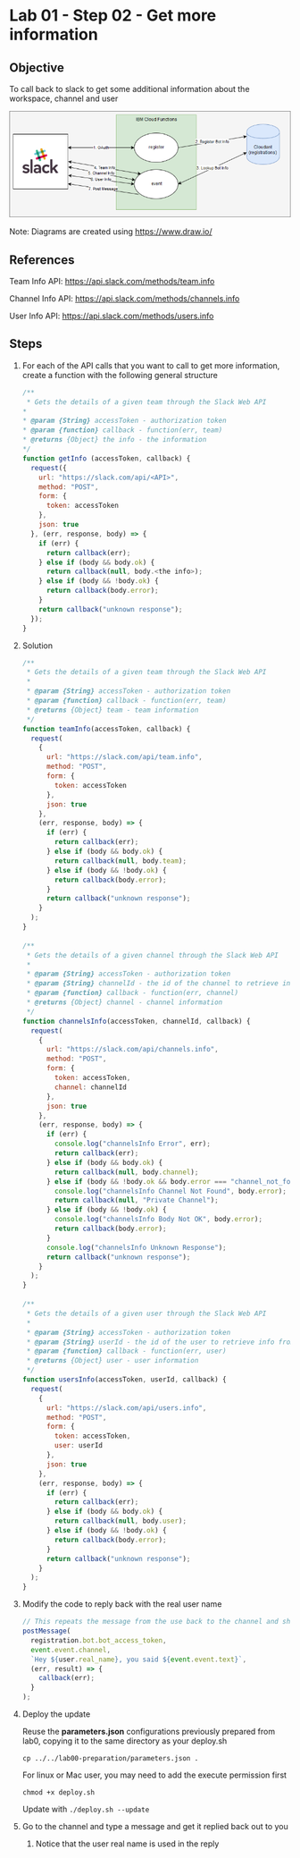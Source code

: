 # Lab 01 - Step 02 - Get more information

## Objective

To call back to slack to get some additional information about the workspace, channel and user

![](../xdocs/Architecture-Lab01-Step02.png)

Note: Diagrams are created using https://www.draw.io/

## References

Team Info API: https://api.slack.com/methods/team.info

Channel Info API: https://api.slack.com/methods/channels.info

User Info API: https://api.slack.com/methods/users.info

## Steps

1. For each of the API calls that you want to call to get more information, create a function with the following general structure

   ```javascript
   /**
    * Gets the details of a given team through the Slack Web API
   *
   * @param {String} accessToken - authorization token
   * @param {function} callback - function(err, team)
   * @returns {Object} the info - the information
   */
   function getInfo (accessToken, callback) {
     request({
       url: "https://slack.com/api/<API>",
       method: "POST",
       form: {
         token: accessToken
       },
       json: true
     }, (err, response, body) => {
       if (err) {
         return callback(err);
       } else if (body && body.ok) {
         return callback(null, body.<the info>);
       } else if (body && !body.ok) {
         return callback(body.error);
       }
       return callback("unknown response");
     });
   }
   ```

1. Solution

   ```javascript
   /**
    * Gets the details of a given team through the Slack Web API
    *
    * @param {String} accessToken - authorization token
    * @param {function} callback - function(err, team)
    * @returns {Object} team - team information
    */
   function teamInfo(accessToken, callback) {
     request(
       {
         url: "https://slack.com/api/team.info",
         method: "POST",
         form: {
           token: accessToken
         },
         json: true
       },
       (err, response, body) => {
         if (err) {
           return callback(err);
         } else if (body && body.ok) {
           return callback(null, body.team);
         } else if (body && !body.ok) {
           return callback(body.error);
         }
         return callback("unknown response");
       }
     );
   }

   /**
    * Gets the details of a given channel through the Slack Web API
    *
    * @param {String} accessToken - authorization token
    * @param {String} channelId - the id of the channel to retrieve info from
    * @param {function} callback - function(err, channel)
    * @returns {Object} channel - channel information
    */
   function channelsInfo(accessToken, channelId, callback) {
     request(
       {
         url: "https://slack.com/api/channels.info",
         method: "POST",
         form: {
           token: accessToken,
           channel: channelId
         },
         json: true
       },
       (err, response, body) => {
         if (err) {
           console.log("channelsInfo Error", err);
           return callback(err);
         } else if (body && body.ok) {
           return callback(null, body.channel);
         } else if (body && !body.ok && body.error === "channel_not_found") {
           console.log("channelsInfo Channel Not Found", body.error);
           return callback(null, "Private Channel");
         } else if (body && !body.ok) {
           console.log("channelsInfo Body Not OK", body.error);
           return callback(body.error);
         }
         console.log("channelsInfo Unknown Response");
         return callback("unknown response");
       }
     );
   }

   /**
    * Gets the details of a given user through the Slack Web API
    *
    * @param {String} accessToken - authorization token
    * @param {String} userId - the id of the user to retrieve info from
    * @param {function} callback - function(err, user)
    * @returns {Object} user - user information
    */
   function usersInfo(accessToken, userId, callback) {
     request(
       {
         url: "https://slack.com/api/users.info",
         method: "POST",
         form: {
           token: accessToken,
           user: userId
         },
         json: true
       },
       (err, response, body) => {
         if (err) {
           return callback(err);
         } else if (body && body.ok) {
           return callback(null, body.user);
         } else if (body && !body.ok) {
           return callback(body.error);
         }
         return callback("unknown response");
       }
     );
   }
   ```

1. Modify the code to reply back with the real user name
   ```javascript
   // This repeats the message from the use back to the channel and should likely not be used
   postMessage(
     registration.bot.bot_access_token,
     event.event.channel,
     `Hey ${user.real_name}, you said ${event.event.text}`,
     (err, result) => {
       callback(err);
     }
   );
   ```
1. Deploy the update

   Reuse the **parameters.json** configurations previously prepared from lab0, copying it to the same directory as your deploy.sh
     ```
     cp ../../lab00-preparation/parameters.json .
     ```

   For linux or Mac user, you may need to add the execute permission first

   ```
   chmod +x deploy.sh
   ```

   Update with `./deploy.sh --update`

1. Go to the channel and type a message and get it replied back out to you
   1. Notice that the user real name is used in the reply
